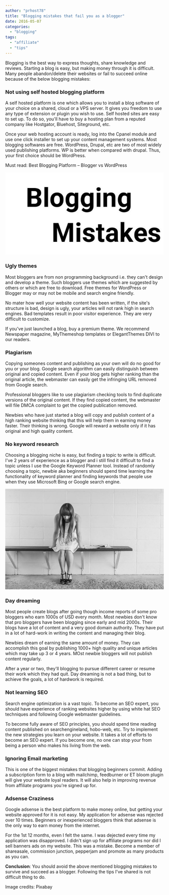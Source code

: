 ```yaml
---
author: "prhost78"
title: "Blogging mistakes that fail you as a blogger"
date: 2016-05-07
categories: 
  - "blogging"
tags: 
  - "affiliate"
  - "tips"
---
```


Blogging is the best way to express thoughts, share knowledge and reviews. Starting a blog is easy, but making money through it is difficult. Many people abandon/delete their websites or fail to succeed online because of the below blogging mistakes:

### Not using self hosted blogging platform

A self hosted platform is one which allows you to install a blog software of your choice on a shared, cloud or a VPS server. It gives you freedom to use any type of extension or plugin you wish to use. Self hosted sites are easy to set up. To do so, you'll have to buy a hosting plan from a reputed company like Hostgator, Bluehost, Siteground, etc.

Once your web hosting account is ready, log into the Cpanel module and use one click installer to set up your content management systems. Most blogging softwares are free. WordPress, Drupal, etc are two of most widely used publishing platforms. WP is better when compared with drupal. Thus, your first choice should be WordPress.

Must read: Best Blogging Platform – Blogger vs WordPress

![blogging mistakes that fail a blogger](images/mistakes.jpg)

### Ugly themes

Most bloggers are from non programming background i.e. they can't design and develop a theme. Such bloggers use themes which are suggested by others or which are free to download. Free themes for WordPress or Blogger may or may not be mobile and search engine friendly.

No mater how well your website content has been written, if the site's structure is bad, design is ugly, your articles will not rank high in search engines. Bad templates result in poor visitor experience. They are very difficult to customize.

If you've just launched a blog, buy a premium theme. We recommend Newspaper magazine, MyThemeshop templates or ElegantThemes DIVI to our readers.

### Plagiarism

Copying someones content and publishing as your own will do no good for you or your blog. Google search algorithm can easily distinguish between original and copied content. Even if your blog gets higher ranking than the original article, the webmaster can easily get the infringing URL removed from Google search.

Professional bloggers like to use plagiarism checking tools to find duplicate versions of the original content. If they find copied content, the webmaster will file DMCA complaint to get the copied publication removed.

Newbies who have just started a blog will copy and publish content of a high ranking website thinking that this will help them in earning money faster. Their thinking is wrong. Google will reward a website only if it has original and high quality content.

### No keyword research

Choosing a blogging niche is easy, but finding a topic to write is difficult. I've 2 years of experience as a blogger and i still find it difficult to find a topic unless I use the Google Keyword Planner tool. Instead of randomly choosing a topic, newbie aka beginners should spend time learning the functionality of keyword planner and finding keywords that people use when they use Microsoft Bing or Google search engine.

![blogging mistakes failure](images/blogging-mistakes.jpeg)

### Day dreaming

Most people create blogs after going though income reports of some pro bloggers who earn 1000s of USD every month. Most newbies don't know that pro bloggers have been blogging since early and mid 2000s. Their blogs have a lot of content and a very good domain authority. They have put in a lot of hard-work in writing the content and managing their blog.

Newbies dream of earning the same amount of money. They can accomplish this goal by publishing 1000+ high quality and unique articles which may take up 3 or 4 years. MOst newbie bloggers will not publish content regularly.

After a year or two, they'll blogging to pursue different career or resume their work which they had quit. Day dreaming is not a bad thing, but to achieve the goals, a lot of hardwork is required.

### Not learning SEO

Search engine optimization is a vast topic. To become an SEO expert, you should have experience of ranking websites higher by using white hat SEO techniques and following Google webmaster guidelines.

To become fully aware of SEO principles, you should spend time reading content published on searchengineland, hobo-web, etc. Try to implement the new strategies you learn on your website. It takes a lot of efforts to become an SEO expert. If you become one, no one can stop your from being a person who makes his living from the web.

### Ignoring Email marketing

This is one of the biggest mistakes that blogging beginners commit. Adding a subscription form to a blog with mailchimp, feedburner or ET bloom plugin will give your website loyal readers. It will also help in improving revenue from affiliate programs you're signed up for.

### Adsense Craziness

Google adsense is the best platform to make money online, but getting your website approved for it is not easy. My application for adsense was rejected over 10 times. Beginners or inexperienced bloggers think that adsense is the only way to earn money from the internet.

For the 1st 12 months, even I felt the same. I was dejected every time my application was disapproved. I didn't sign up for affiliate programs nor did I sell banners ads on my website. This was a mistake. Become a member of shareasale, commission junction, pepperjam and promote as many products as you can.

**Conclusion**: You should avoid the above mentioned blogging mistakes to survive and succeed as a blogger. Following the tips I've shared is not difficult thing to do.

Image credits: Pixabay
